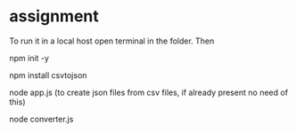 # assignment

To run it in a local host open terminal in the folder. Then

npm init -y

npm install csvtojson

node app.js (to create json files from csv files, if already present no need of this)

node converter.js
